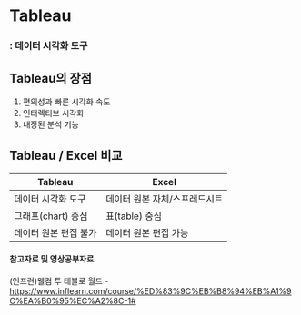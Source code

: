 # Tableau


### : 데이터 시각화 도구


## Tableau의 장점
  1. 편의성과 빠른 시각화 속도
  2. 인터렉티브 시각화
  3. 내장된 분석 기능


## Tableau / Excel 비교

|Tableau|Excel|
|------|---|
|데이터 시각화 도구|데이터 원본 자체/스프레드시트|
|그래프(chart) 중심|표(table) 중심|
|데이터 원본 편집 불가|데이터 원본 편집 가능|

#### 참고자료 및 영상공부자료
(인프런)웰컴 투 태블로 월드 - https://www.inflearn.com/course/%ED%83%9C%EB%B8%94%EB%A1%9C%EA%B0%95%EC%A2%8C-1#










